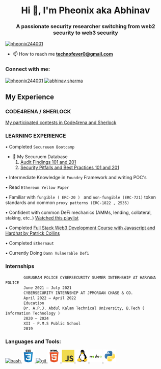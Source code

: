 <h1 align="center">Hi 👋, I'm Pheonix aka Abhinav </h1>
<h3 align="center">A passionate security researcher switching from web2 security to web3 security </h3>

<p align="left"> <a href="https://twitter.com/pheonix244001" target="blank"><img src="https://img.shields.io/twitter/follow/pheonix244001?logo=twitter&style=for-the-badge" alt="pheonix244001" /></a> </p>

- 📫 How to reach me **technofever0@gmail.com**
 <h3 align="left">Connect with me:</h3>
<p align="left">
<a href="https://twitter.com/pheonix244001" target="blank"><img align="center" src="https://raw.githubusercontent.com/rahuldkjain/github-profile-readme-generator/master/src/images/icons/Social/twitter.svg" alt="pheonix244001" height="30" width="40" /></a>
<a href="https://www.linkedin.com/in/abhinav-sharma-b1900a203/" target="blank"><img align="center" src="https://raw.githubusercontent.com/rahuldkjain/github-profile-readme-generator/master/src/images/icons/Social/linked-in-alt.svg" alt="abhinav sharma" height="30" width="40" /></a>
</p>


## **My Experience**


###  CODE4RENA / SHERLOCK 
[My participated contests in Code4rena and Sherlock](https://github.com/Pheonix244001/Participated-Contests.git)
             
           
### LEARNING EXPERIENCE

• Completed `Secureuem Bootcamp`
  - 📝 My Securuem Database
    1.  [Audit Findings 101 and 201](https://pheonix244001.notion.site/f746d2da184243409783036825137fa8?v=b3b4d30251154d61b265c62b1eae4116)
    2.  [Security Pitfalls and Best Practices 101 and 201](https://pheonix244001.notion.site/79b81664836a40efb3541d9eae007fdd?v=06d09c42057b4fb5a323b79268302c6c)

• Intermediate Knowledge in `Foundry` Framework and writing POC's

• Read `Ethereum Yellow Paper` 

• Familiar with `fungible ( ERC-20 ) ` and `non-fungible (ERC-721)` token standards  and common `proxy patterns (ERC-1822 , 2535)` 

• Confident with common DeFi mechanics (AMMs, lending, collateral, staking, etc..) [Watched this playlist](https://www.youtube.com/@campbellharvey/playlists)

• Completed [Full Stack Web3 Development Course with Javascript and Hardhat by Patrick Collins](https://www.youtube.com/watch?v=gyMwXuJrbJQ)

• Completed `Ethernaut`

• Currently Doing `Damn Vulnerable Defi`

### Internships
            GURUGRAM POLICE CYBERSECURITY SUMMER INTERNSHIP AT HARYANA POLICE
            June 2021 – July 2021
            CYBERSECURITY INTERNSHIP AT JPMORGAN CHASE & CO.
            April 2022 – April 2022
            Education
            Dr. A.P.J. Abdul Kalam Technical University, B.Tech ( Information Technology )
            2020 – 2024
            XII - P.M.S Public School
            2019
  
         



<h3 align="left">Languages and Tools:</h3>
<p align="left"> <a href="https://www.gnu.org/software/bash/" target="_blank" rel="noreferrer"> <img src="https://www.vectorlogo.zone/logos/gnu_bash/gnu_bash-icon.svg" alt="bash" width="40" height="40"/> </a> <a href="https://www.w3schools.com/css/" target="_blank" rel="noreferrer"> <img src="https://raw.githubusercontent.com/devicons/devicon/master/icons/css3/css3-original-wordmark.svg" alt="css3" width="40" height="40"/> </a> <a href="https://git-scm.com/" target="_blank" rel="noreferrer"> <img src="https://www.vectorlogo.zone/logos/git-scm/git-scm-icon.svg" alt="git" width="40" height="40"/> </a> <a href="https://www.w3.org/html/" target="_blank" rel="noreferrer"> <img src="https://raw.githubusercontent.com/devicons/devicon/master/icons/html5/html5-original-wordmark.svg" alt="html5" width="40" height="40"/> </a> <a href="https://developer.mozilla.org/en-US/docs/Web/JavaScript" target="_blank" rel="noreferrer"> <img src="https://raw.githubusercontent.com/devicons/devicon/master/icons/javascript/javascript-original.svg" alt="javascript" width="40" height="40"/> </a> <a href="https://www.linux.org/" target="_blank" rel="noreferrer"> <img src="https://raw.githubusercontent.com/devicons/devicon/master/icons/linux/linux-original.svg" alt="linux" width="40" height="40"/> </a> <a href="https://nodejs.org" target="_blank" rel="noreferrer"> <img src="https://raw.githubusercontent.com/devicons/devicon/master/icons/nodejs/nodejs-original-wordmark.svg" alt="nodejs" width="40" height="40"/> </a> <a href="https://www.python.org" target="_blank" rel="noreferrer"> <img src="https://raw.githubusercontent.com/devicons/devicon/master/icons/python/python-original.svg" alt="python" width="40" height="40"/> </a> </p>

